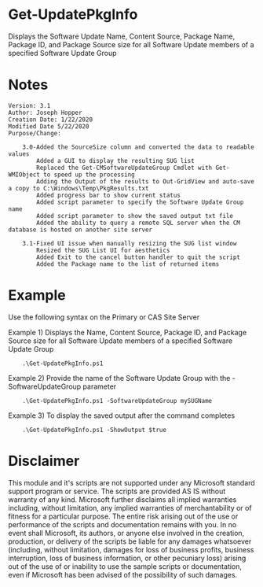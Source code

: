 # Get-UpdatePkgInfo
Displays the Software Update Name, Content Source, Package Name, Package ID, and Package Source size for all Software Update members of a specified Software Update Group

# Notes
    Version: 3.1
    Author: Joseph Hopper
    Creation Date: 1/22/2020
    Modified Date 5/22/2020
    Purpose/Change: 

        3.0-Added the SourceSize column and converted the data to readable values
            Added a GUI to display the resulting SUG list 
            Replaced the Get-CMSoftwareUpdateGroup Cmdlet with Get-WMIObject to speed up the processing
            Adding the Output of the results to Out-GridView and auto-save a copy to C:\Windows\Temp\PkgResults.txt
            Added progress bar to show current status
            Added script parameter to specify the Software Update Group name
            Added script parameter to show the saved output txt file
            Added the ability to query a remote SQL server when the CM database is hosted on another site server

        3.1-Fixed UI issue when manually resizing the SUG list window
            Resized the SUG List UI for aesthetics
            Added Exit to the cancel button handler to quit the script
            Added the Package name to the list of returned items


# Example
Use the following syntax on the Primary or CAS Site Server

Example 1) Displays the Name, Content Source, Package ID, and Package Source size for all Software Update members of a specified Software Update Group
        
        .\Get-UpdatePkgInfo.ps1

Example 2) Provide the name of the Software Update Group with the -SoftwareUpdateGroup parameter
        
        .\Get-UpdatePkgInfo.ps1 -SoftwareUpdateGroup mySUGName

Example 3) To display the saved output after the command completes

        .\Get-UpdatePkgInfo.ps1 -ShowOutput $true


# Disclaimer
This module and it's scripts are not supported under any Microsoft standard support program or service.
The scripts are provided AS IS without warranty of any kind.
Microsoft further disclaims all implied warranties including, without limitation, any implied warranties of merchantability
or of fitness for a particular purpose.
The entire risk arising out of the use or performance of the scripts and documentation remains with you.
In no event shall Microsoft, its authors, or anyone else involved in the creation, production,
or delivery of the scripts be liable for any damages whatsoever (including, without limitation, damages
for loss of business profits, business interruption, loss of business information, or other pecuniary loss)
arising out of the use of or inability to use the sample scripts or documentation,
even if Microsoft has been advised of the possibility of such damages.
